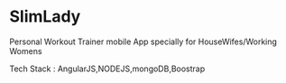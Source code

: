# SlimLady
Personal Workout Trainer mobile App specially for HouseWifes/Working Womens

Tech Stack :
AngularJS,NODEJS,mongoDB,Boostrap
